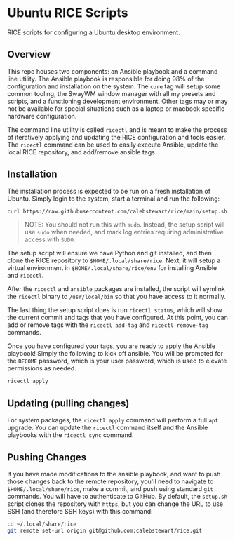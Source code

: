 # Ubuntu RICE Scripts
RICE scripts for configuring a Ubuntu desktop environment.

## Overview
This repo houses two components: an Ansible playbook and a command line utility.
The Ansible playbook is responsible for doing 98% of the configuration and
installation on the system. The `core` tag will setup some common tooling, the
SwayWM window manager with all my presets and scripts, and a functioning
development environment. Other tags may or may not be available for special
situations such as a laptop or macbook specific hardware configuration.

The command line utility is called `ricectl` and is meant to make the process
of iteratively applying and updating the RICE configuration and tools easier.
The `ricectl` command can be used to easily execute Ansible, update the
local RICE repository, and add/remove ansible tags.

## Installation
The installation process is expected to be run on a fresh installation of
Ubuntu. Simply login to the system, start a terminal and run the following:

``` sh
curl https://raw.githubusercontent.com/calebstewart/rice/main/setup.sh | sh
```

> NOTE: You should not run this with `sudo`. Instead, the setup script will use `sudo`
>       when needed, and mark log entries requiring administrative access with `SUDO`.

The setup script will ensure we have Python and git installed, and then clone
the RICE repository to `$HOME/.local/share/rice`. Next, it will setup a virtual
environment in `$HOME/.local/share/rice/env` for installing Ansible and `ricectl`.

After the `ricectl` and `ansible` packages are installed, the script will symlink
the `ricectl` binary to `/usr/local/bin` so that you have access to it normally.

The last thing the setup script does is run `ricectl status`, which will show the
current commit and tags that you have configured. At this point, you can add or
remove tags with the `ricectl add-tag` and `ricectl remove-tag` commands.

Once you have configured your tags, you are ready to apply the Ansible playbook!
Simply the following to kick off ansible. You will be prompted for the `BECOME`
password, which is your user password, which is used to elevate permissions as
needed.

``` sh
ricectl apply
```

## Updating (pulling changes)
For system packages, the `ricectl apply` command will perform a full `apt` upgrade.
You can update the `ricectl` command itself and the Ansible playbooks with the
`ricectl sync` command.

## Pushing Changes
If you have made modifications to the ansible playbook, and want to push those
changes back to the remote repository, you'll need to navigate to
`$HOME/.local/share/rice`, make a commit, and push using standard `git` commands.
You will have to authenticate to GitHub. By default, the `setup.sh` script clones
the repository with `https`, but you can change the URL to use SSH (and therefore
SSH keys) with this command:

``` sh
cd ~/.local/share/rice
git remote set-url origin git@github.com:calebstewart/rice.git
```
